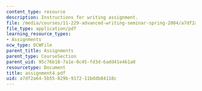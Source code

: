 ```yaml
---
content_type: resource
description: Instructions for writing assignment.
file: /media/courses/11-229-advanced-writing-seminar-spring-2004/a7df2a645b55829b917211bddb84118c_assignment4.pdf
file_type: application/pdf
learning_resource_types:
- Assignments
ocw_type: OCWFile
parent_title: Assignments
parent_type: CourseSection
parent_uid: 95c76b18-7a1e-0c45-fd3d-6add41e461a0
resourcetype: Document
title: assignment4.pdf
uid: a7df2a64-5b55-829b-9172-11bddb84118c
---
```

